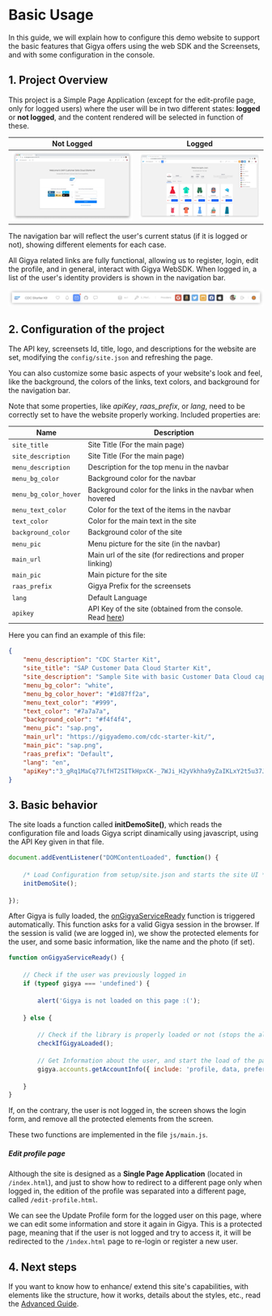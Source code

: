 # Basic Usage

In this guide, we will explain how to configure this demo website to support the basic features that Gigya offers using the web SDK and the Screensets, and with some configuration in the console.

## 1. Project Overview

This project is a Simple Page Application (except for the edit-profile page, only for logged users) where the user will be in two different states: __logged__ or __not logged__, and the content rendered will be selected in function of these.

| Not Logged | Logged |
|-|-|
|![Not Logged](img/basic/0-not-logged.png)|![Logged](img/basic/1-logged-with-language.png)



The navigation bar will reflect the user's current status (if it is logged or not), showing different elements for each case.

All Gigya related links are fully functional, allowing us to register, login, edit the profile, and in general, interact with Gigya WebSDK. When logged in, a list of the user's identity providers is shown in the navigation bar.

![Bar Example](img/basic/0-example-bar-1.png)


## 2. Configuration of the project

The API key, screensets Id, title, logo, and descriptions for the website are set, modifying the ```config/site.json``` and refreshing the page.

You can also customize some basic aspects of your website's look and feel, like the background, the colors of the links, text colors, and background for the navigation bar.

Note that some properties, like _apiKey_, _raas_prefix_, or _lang_, need to be correctly set to have the website properly working. Included properties are:


| Name | Description |
|-|-|
|```site_title```|Site Title (For the main page)
|```site_description```|Site Title (For the main page)
|```menu_description```|Description for the top menu in the navbar
|```menu_bg_color```|Background color for the navbar
|```menu_bg_color_hover```|Background color for the links in the navbar when hovered
|```menu_text_color```|Color for the text of the items in the navbar
|```text_color```|Color for the main text in the site
|```background_color```|Background color of the site
|```menu_pic```|Menu picture for the site (in the navbar)
|```main_url```|Main url of the site (for redirections and proper linking)
|```main_pic```|Main picture for the site
|```raas_prefix```|Gigya Prefix for the screensets
|```lang```|Default Language
|```apikey```|API Key of the site (obtained from the console. Read [here](https://github.com/gigya/cdc-starter-kit/blob/master/docs/install.md#1-create-site-in-gigya-console))


Here you can find an example of this file:

```json
{
    "menu_description": "CDC Starter Kit",
    "site_title": "SAP Customer Data Cloud Starter Kit",
    "site_description": "Sample Site with basic Customer Data Cloud capabilities",
    "menu_bg_color": "white",
    "menu_bg_color_hover": "#1d87ff2a",
    "menu_text_color": "#999",
    "text_color": "#7a7a7a",
    "background_color": "#f4f4f4",
    "menu_pic": "sap.png",
    "main_url": "https://gigyademo.com/cdc-starter-kit/",
    "main_pic": "sap.png",
    "raas_prefix": "Default",
    "lang": "en",
    "apiKey":"3_gRq1MaCq77LfHT2SITkHpxCK-_7WJi_H2yVkhha9yZaIKLxY2t5u37JRIC4W3m0s"
}
```

## 3. Basic behavior

The site loads a function called **initDemoSite()**, which reads the configuration file and loads Gigya script dinamically using javascript, using the API Key given in that file.

```javascript
document.addEventListener("DOMContentLoaded", function() {

    /* Load Configuration from setup/site.json and starts the site UI */
    initDemoSite();

});
```


After Gigya is fully loaded, the [onGigyaServiceReady](https://developers.gigya.com/display/GD/onGigyaServiceReady+Template) function is triggered automatically. This function asks for a valid Gigya session in the browser. If the session is valid (we are logged in), we show the protected elements for the user, and some basic information, like the name and the photo (if set).

```javascript
function onGigyaServiceReady() {

    // Check if the user was previously logged in
    if (typeof gigya === 'undefined') {

        alert('Gigya is not loaded on this page :(');

    } else {

        // Check if the library is properly loaded or not (stops the all flows if it's bad loaded)
        checkIfGigyaLoaded();

        // Get Information about the user, and start the load of the page elements
        gigya.accounts.getAccountInfo({ include: 'profile, data, preferences', callback: initPage });

    }
}
```

If, on the contrary, the user is not logged in, the screen shows the login form, and remove all the protected elements from the screen.

These two functions are implemented in the file ```js/main.js```.


##### Edit profile page
Although the site is designed as a __Single Page Application__ (located in ```/index.html```), and just to show how to redirect to a different page only when logged in, the edition of the profile was separated into a different page, called ```/edit-profile.html```.

We can see the Update Profile form for the logged user on this page, where we can edit some information and store it again in Gigya. This is a protected page, meaning that if the user is not logged and try to access it, it will be redirected to the ```/ìndex.html``` page to re-login or register a new user.

## 4. Next steps

If you want to know how to enhance/ extend this site's capabilities, with elements like the structure, how it works, details about the styles, etc., read the [Advanced Guide](advanced.md).
